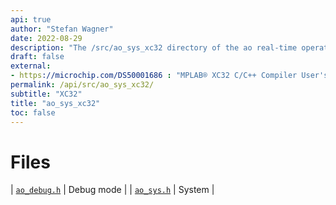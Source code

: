```yaml
---
api: true
author: "Stefan Wagner"
date: 2022-08-29
description: "The /src/ao_sys_xc32 directory of the ao real-time operating system."
draft: false
external:
- https://microchip.com/DS50001686 : "MPLAB® XC32 C/C++ Compiler User's Guide"
permalink: /api/src/ao_sys_xc32/ 
subtitle: "XC32"
title: "ao_sys_xc32"
toc: false
---
```


# Files

| [`ao_debug.h`](ao_debug.h.md) | Debug mode |
| [`ao_sys.h`](ao_sys.h.md) | System |
